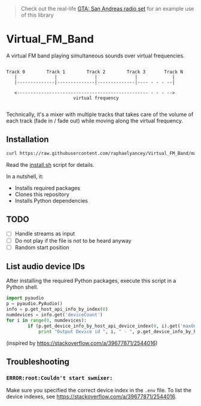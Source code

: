 > Check out the real-life [GTA: San Andreas radio set](https://raphaelyancey.fr/projects/grand-theft-auto-san-andreas-radio-set.html) for an example use of this library

# Virtual_FM_Band

A virtual FM band playing simultaneous sounds over virtual frequencies.

```
                                                                        
Track 0        Track 1        Track 2        Track 3       Track N        
   |              |              |              |             |         
   |--------------|--------------|--------------|---- - - - --|         
                                                                        
   <------------------------------------------------- - - - -->         
                         virtual frequency                     
                                                                        
```

Technically, it's a mixer with multiple tracks that takes care of the volume of each track (fade in / fade out) while moving along the virtual frequency.

## Installation

```bash
curl https://raw.githubusercontent.com/raphaelyancey/Virtual_FM_Band/master/install.sh | bash
```

Read the [install.sh](/install.sh) script for details.

In a nutshell, it:
- Installs required packages
- Clones this repository
- Installs Python dependencies

## TODO
  - [ ] Handle streams as input
  - [ ] Do not play if the file is not to be heard anyway
  - [ ] Random start position

## List audio device IDs

After installing the required Python packages, execute this script in a Python shell.

```python
import pyaudio
p = pyaudio.PyAudio()
info = p.get_host_api_info_by_index(0)
numdevices = info.get('deviceCount')
for i in range(0, numdevices):
        if (p.get_device_info_by_host_api_device_index(0, i).get('maxOutputChannels')) > 0:
            print "Output Device id ", i, " - ", p.get_device_info_by_host_api_device_index(0, i).get('name')
```
(inspired by https://stackoverflow.com/a/39677871/2544016)

## Troubleshooting

### `ERROR:root:Couldn't start swmixer:`

Make sure you specified the correct device index in the `.env` file. To list the device indexes, see https://stackoverflow.com/a/39677871/2544016.